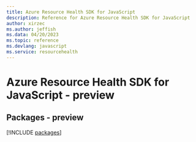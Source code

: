 ```yaml
---
title: Azure Resource Health SDK for JavaScript
description: Reference for Azure Resource Health SDK for JavaScript
author: xirzec
ms.author: jeffish
ms.data: 04/20/2023
ms.topic: reference
ms.devlang: javascript
ms.service: resourcehealth
---
```

# Azure Resource Health SDK for JavaScript - preview
## Packages - preview
[!INCLUDE [packages](resource-health-index.md)]